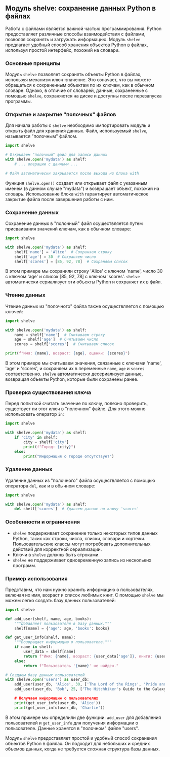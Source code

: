 ## Модуль shelve: сохранение данных Python в файлах

Работа с файлами является важной частью программирования. Python предоставляет различные способы взаимодействия с файлами, позволяя сохранять и загружать информацию.  Модуль `shelve` предлагает удобный способ хранения объектов Python в файлах, используя простой интерфейс, похожий на словари.

### Основные принципы

Модуль `shelve` позволяет сохранять объекты Python в файлах, используя механизм ключ-значение.  Это означает, что вы можете обращаться к сохраненным объектам по их ключам, как в обычном словаре.  Однако, в отличие от словарей, данные, сохраненные с помощью `shelve`, сохраняются на диске и доступны после перезапуска программы.

### Открытие и закрытие "полочных" файлов

Для начала работы с `shelve` необходимо импортировать модуль и открыть файл для хранения данных. Файл, используемый `shelve`, называется "полочным" файлом.

```python
import shelve

# Открываем "полочный" файл для записи данных
with shelve.open('mydata') as shelf:
    # ... операции с данными ...

# Файл автоматически закрывается после выхода из блока with
```

Функция `shelve.open()` создает или открывает файл с указанным именем (в данном случае "mydata") и возвращает объект, похожий на словарь.  Использование блока `with` гарантирует автоматическое закрытие файла после завершения работы с ним.

### Сохранение данных

Сохранение данных в "полочный" файл осуществляется путем присваивания значений ключам, как в обычном словаре:

```python
import shelve

with shelve.open('mydata') as shelf:
    shelf['name'] = 'Alice'  # Сохраняем строку
    shelf['age'] = 30  # Сохраняем число
    shelf['scores'] = [85, 92, 78]  # Сохраняем список
```

В этом примере мы сохранили строку 'Alice' с ключом 'name', число 30 с ключом 'age' и список [85, 92, 78] с ключом 'scores'.  `shelve` автоматически сериализует эти объекты Python и сохраняет их в файл.

### Чтение данных

Чтение данных из "полочного" файла также осуществляется с помощью ключей:

```python
import shelve

with shelve.open('mydata') as shelf:
    name = shelf['name']  # Считываем строку
    age = shelf['age']  # Считываем число
    scores = shelf['scores']  # Считываем список

print(f"Имя: {name}, возраст: {age}, оценки: {scores}")
```

В этом примере мы считываем значения, связанные с ключами 'name', 'age' и 'scores', и сохраняем их в переменные `name`, `age` и `scores` соответственно.  `shelve` автоматически десериализует данные, возвращая объекты Python, которые были сохранены ранее.

### Проверка существования ключа

Перед попыткой считать значение по ключу, полезно проверить, существует ли этот ключ в "полочном" файле.  Для этого можно использовать оператор `in`:

```python
import shelve

with shelve.open('mydata') as shelf:
    if 'city' in shelf:
        city = shelf['city']
        print(f"Город: {city}")
    else:
        print("Информация о городе отсутствует")
```

### Удаление данных

Удаление данных из "полочного" файла осуществляется с помощью оператора `del`, как и в обычном словаре:

```python
import shelve

with shelve.open('mydata') as shelf:
    del shelf['scores']  # Удаляем данные по ключу 'scores'
```

### Особенности и ограничения

*  `shelve` поддерживает сохранение только некоторых типов данных Python, таких как строки, числа, списки, словари и кортежи.  Пользовательские классы могут потребовать дополнительных действий для корректной сериализации.
*  Ключи в `shelve` должны быть строками.
*  `shelve` не поддерживает одновременную запись из нескольких программ.

### Пример использования

Представим, что нам нужно хранить информацию о пользователях, включая их имя, возраст и список любимых книг.  С помощью `shelve` мы можем легко создать базу данных пользователей:

```python
import shelve

def add_user(shelf, name, age, books):
    """Добавляет пользователя в базу данных."""
    shelf[name] = {'age': age, 'books': books}

def get_user_info(shelf, name):
    """Возвращает информацию о пользователе."""
    if name in shelf:
        user_data = shelf[name]
        return f"Имя: {name}, возраст: {user_data['age']}, книги: {user_data['books']}"
    else:
        return f"Пользователь '{name}' не найден."

# Создаем базу данных пользователей
with shelve.open('users') as user_db:
    add_user(user_db, 'Alice', 30, ['The Lord of the Rings', 'Pride and Prejudice'])
    add_user(user_db, 'Bob', 25, ['The Hitchhiker's Guide to the Galaxy'])

    # Получаем информацию о пользователях
    print(get_user_info(user_db, 'Alice'))
    print(get_user_info(user_db, 'Charlie'))
```

В этом примере мы определили две функции: `add_user` для добавления пользователей и `get_user_info` для получения информации о пользователе.  Данные хранятся в "полочном" файле "users".

Модуль `shelve` предоставляет простой и удобный способ сохранения объектов Python в файлах. Он подходит для небольших и средних объемов данных, когда не требуется сложная структура базы данных. 
